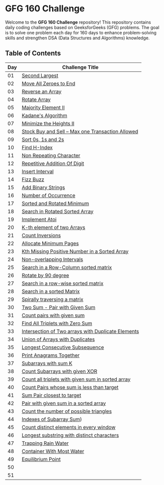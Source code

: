 # GFG 160 Challenge

Welcome to the **GFG 160 Challenge** repository! This repository contains daily coding challenges based on GeeksforGeeks (GFG) problems. The goal is to solve one problem each day for 160 days to enhance problem-solving skills and strengthen DSA (Data Structures and Algorithms) knowledge.

## Table of Contents

| Day  | Challenge Title                                   |
|------|--------------------------------------------------|
| 01   | [Second Largest](https://github.com/souvikpramanikgit/GFG160challenge/blob/main/Day%2001(Second%20Largest)) |
| 02   | [Move All Zeroes to End](https://github.com/souvikpramanikgit/GFG160challenge/blob/main/Day%2002(Move%20All%20Zeroes%20to%20End)) |
| 03   | [Reverse an Array](https://github.com/souvikpramanikgit/GFG160challenge/blob/main/Day%2003(Reverse%20an%20Array)) |
| 04   | [Rotate Array](https://github.com/souvikpramanikgit/GFG160challenge/blob/main/Day%2004(Rotate%20Array)) |
| 05   | [Majority Element II](https://github.com/souvikpramanikgit/GFG160challenge/blob/main/Day%2005(Majority%20Element%20II)) |
| 06   | [Kadane's Algorithm](https://github.com/souvikpramanikgit/GFG160challenge/blob/main/Day%2006(Kadane's%20Algorithm)) |
| 07   | [Minimize the Heights II](https://github.com/souvikpramanikgit/GFG160challenge/blob/main/Day%2007(Minimize%20the%20Heights%20II)) |
| 08   | [Stock Buy and Sell – Max one Transaction Allowed](https://github.com/souvikpramanikgit/GFG160challenge/blob/main/Day%2008(Stock%20Buy%20and%20Sell)) |
| 09   | [Sort 0s, 1s and 2s](https://github.com/souvikpramanikgit/GFG160challenge/blob/main/Day%2009(Sort%200s,%201s%20and%202s)) |
| 10   | [Find H-Index](https://github.com/souvikpramanikgit/GFG160challenge/blob/main/Day%2010(Find%20H-Index)) |
| 11   | [Non Repeating Character](https://github.com/souvikpramanikgit/GFG160challenge/blob/main/Day%2011(Non%20Repeating%20Character)) |
| 12   | [Repetitive Addition Of Digit](https://github.com/souvikpramanikgit/GFG160challenge/blob/main/Day%2012(Repetitive%20Addition%20Of%20Digit)) |
| 13   | [Insert Interval](https://github.com/souvikpramanikgit/GFG160challenge/blob/main/Day%2013(Insert%20Interval)) |
| 14   | [Fizz Buzz](https://github.com/souvikpramanikgit/GFG160challenge/blob/main/Day%2014(Fizz%20Buzz)) |
| 15   | [Add Binary Strings](https://github.com/souvikpramanikgit/GFG160challenge/blob/main/Day%2015(Add%20Binary%20Strings)) |
| 16   | [Number of Occurrence](https://github.com/souvikpramanikgit/GFG160challenge/blob/main/Day%2016(Number%20of%20Occurrence)) |
| 17   | [Sorted and Rotated Minimum](https://github.com/souvikpramanikgit/GFG160challenge/blob/main/Day%2017(Sorted%20and%20Rotated%20Minimum)) |
| 18   | [Search in Rotated Sorted Array](https://github.com/souvikpramanikgit/GFG160challenge/blob/main/Day%2018(Search%20in%20Rotated%20Sorted%20Array)) |
| 19   | [Implement Atoi](https://github.com/souvikpramanikgit/GFG160challenge/blob/main/Day%2019(Implement%20Atoi)) |
| 20   | [K-th element of two Arrays](https://github.com/souvikpramanikgit/GFG160challenge/blob/main/Day%2020(K-th%20element%20of%20two%20Arrays)) |
| 21   | [Count Inversions](https://github.com/souvikpramanikgit/GFG160challenge/blob/main/Day%2021(Count%20Inversions)) |
| 22   | [Allocate Minimum Pages](https://github.com/souvikpramanikgit/GFG160challenge/blob/main/Day%2022(Allocate%20Minimum%20Pages)) |
| 23   | [Kth Missing Positive Number in a Sorted Array](https://github.com/souvikpramanikgit/GFG160challenge/blob/main/Day%2023(Kth%20Missing%20Positive%20Number%20in%20a%20Sorted%20Array)) |
| 24   | [Non-overlapping Intervals](https://github.com/souvikpramanikgit/GFG160challenge/blob/main/Day%2024(Non-overlapping%20Intervals)) |
| 25   | [Search in a Row-Column sorted matrix](https://github.com/souvikpramanikgit/GFG160challenge/blob/main/Day%2025(Search%20in%20a%20Row-Column%20sorted%20matrix)) |
| 26   | [Rotate by 90 degree](https://github.com/souvikpramanikgit/GFG160challenge/blob/main/Day%2026(Rotate%20by%2090%20degree)) |
| 27   | [Search in a row-wise sorted matrix](https://github.com/souvikpramanikgit/GFG160challenge/blob/main/Day%2027(Search%20in%20a%20row-wise%20sorted%20matrix)) |
| 28   | [Search in a sorted Matrix](https://github.com/souvikpramanikgit/GFG160challenge/blob/main/Day%2028(Search%20in%20a%20sorted%20Matrix)) |
| 29   | [Spirally traversing a matrix](https://github.com/souvikpramanikgit/GFG160challenge/blob/main/Day%2029(Spirally%20traversing%20a%20matrix)) |
| 30   | [Two Sum - Pair with Given Sum](https://github.com/souvikpramanikgit/GFG160challenge/blob/main/Day%2030(Two%20Sum%20-%20Pair%20with%20Given%20Sum)) |
| 31   | [Count pairs with given sum](https://github.com/souvikpramanikgit/GFG160challenge/blob/main/Day%2031(Count%20pairs%20with%20given%20sum)) |
| 32   | [Find All Triplets with Zero Sum](https://github.com/souvikpramanikgit/GFG160challenge/blob/main/Day%2032(Find%20All%20Triplets%20with%20Zero%20Sum)) |
| 33   | [Intersection of Two arrays with Duplicate Elements](https://github.com/souvikpramanikgit/GFG160challenge/blob/main/Day%2033(Intersection%20of%20Two%20arrays%20with%20Duplicate%20Elements)) |
| 34   | [Union of Arrays with Duplicates](https://github.com/souvikpramanikgit/GFG160challenge/blob/main/Day%2034(Union%20of%20Arrays%20with%20Duplicates)) |
| 35   | [Longest Consecutive Subsequence](https://github.com/souvikpramanikgit/GFG160challenge/blob/main/Day%2035(Longest%20Consecutive%20Subsequence)) |
| 36   | [Print Anagrams Together](https://github.com/souvikpramanikgit/GFG160challenge/blob/main/Day%2036(Print%20Anagrams%20Together)) |
| 37   | [Subarrays with sum K](https://github.com/souvikpramanikgit/GFG160challenge/blob/main/Day%2037(Subarrays%20with%20sum%20K)) |
| 38   | [Count Subarrays with given XOR](https://github.com/souvikpramanikgit/GFG160challenge/blob/main/Day%2038(Count%20Subarrays%20with%20given%20XOR)) |
| 39   | [Count all triplets with given sum in sorted array](https://github.com/souvikpramanikgit/GFG160challenge/blob/main/Day%2039(Count%20all%20triplets%20with%20given%20sum%20in%20sorted%20array)) |
| 40   | [Count Pairs whose sum is less than target](https://github.com/souvikpramanikgit/GFG160challenge/blob/main/Day%2040(Count%20Pairs%20whose%20sum%20is%20less%20than%20target)) |
| 41   | [Sum Pair closest to target](https://github.com/souvikpramanikgit/GFG160challenge/blob/main/Day%2041(Sum%20Pair%20closest%20to%20target)) |
| 42   | [Pair with given sum in a sorted array](https://github.com/souvikpramanikgit/GFG160challenge/blob/main/Day%2042(Pair%20with%20given%20sum%20in%20a%20sorted%20array)) |
| 43   | [Count the number of possible triangles](https://github.com/souvikpramanikgit/GFG160challenge/blob/main/Day%2043(Count%20the%20number%20of%20possible%20triangles)) |
| 44   | [Indexes of Subarray Sum](https://github.com/souvikpramanikgit/GFG160challenge/blob/main/Day%2044(Indexes%20of%20Subarray%20Sum))) |
| 45   | [Count distinct elements in every window](https://github.com/souvikpramanikgit/GFG160challenge/blob/main/Day%2045(Count%20distinct%20elements%20in%20every%20window)) |
| 46   | [Longest substring with distinct characters](https://github.com/souvikpramanikgit/GFG160challenge/blob/main/Day%2046(Longest%20substring%20with%20distinct%20characters)) |
| 47   | [Trapping Rain Water](https://github.com/souvikpramanikgit/GFG160challenge/blob/main/Day%2047(Trapping%20Rain%20Water)) |
| 48   | [Container With Most Water](https://github.com/souvikpramanikgit/GFG160challenge/blob/main/Day%2048(Container%20With%20Most%20Water)) |
| 49   | [Equilibrium Point](https://github.com/souvikpramanikgit/GFG160challenge/blob/main/Day%2049(Equilibrium%20Point)) |
| 50   | []() |
| 51   | []() |
